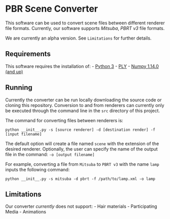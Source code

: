 # PBR Scene Converter

This software can be used to convert scene files between different renderer file formats. Currently, our software supports *Mitsuba*, *PBRT v3*  file formats.   

We are currently an alpha version. See `Limitations` for further details.

## Requirements

This software requires the installation of:
    - [Python 3](https://www.python.org/download/releases/3.0/)
    - [PLY](https://www.dabeaz.com/ply/)
    - [Numpy 1.14.0 (and up)](https://github.com/numpy/numpy/releases)

## Running

Currently the converter can be run locally downloading the source code or cloning this repository. Conversion to and from renderers can currently only be executed through the command line in the `src` directory of this project.

The command for converting files between renderers is:

`python __init__.py -s [source renderer] -d [destination render] -f [input filename]`

The default option will create a file named `scene` with the extension of the desired renderer. Optionally, the user can specify the name of the output file in the command: `-o [output filename]`

For example, converting a file from `Mitsuba` to `PBRT v3` with the name `lamp` inputs the following command:

`python __init__.py -s mitsuba -d pbrt -f /path/to/lamp.xml -o lamp`

## Limitations

Our converter *currently* does not support:
    - Hair materials
    - Participating Media
    - Animations
